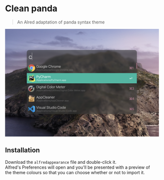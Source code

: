 # Clean panda
> An Alred adaptation of panda syntax theme

<img src="https://raw.githubusercontent.com/reobin/clean-panda/master/screenshot.png" alt="screenshot" />

## Installation
Download the ``alfredappearance`` file and double-click it.\
Alfred's Preferences will open and you'll be presented with a preview of\
the theme colours so that you can choose whether or not to import it.
